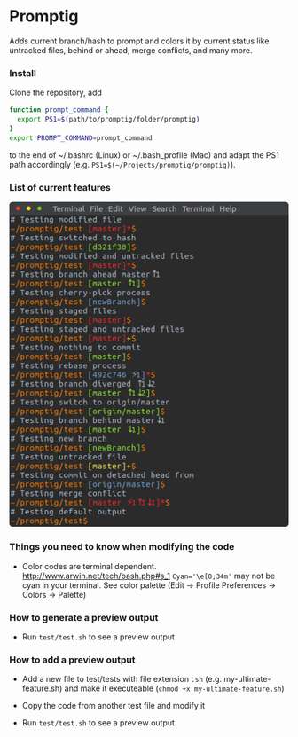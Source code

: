Promptig
==============

Adds current branch/hash to prompt and colors it by current status like untracked files, behind or ahead, merge conflicts, and many more.

### Install

Clone the repository, add
```bash
function prompt_command {
  export PS1=$(path/to/promptig/folder/promptig)
}
export PROMPT_COMMAND=prompt_command
```
to the end of ~/.bashrc (Linux) or ~/.bash_profile (Mac) and adapt the PS1 path accordingly (e.g. `PS1=$(~/Projects/promptig/promptig)`).

### List of current features

![alt tag](https://raw.githubusercontent.com/robertpainsi/promptig/master/readme-preview.png)

### Things you need to know when modifying the code

- Color codes are terminal dependent. http://www.arwin.net/tech/bash.php#s_1 `Cyan='\e[0;34m'` may not be cyan in your terminal. See color palette (Edit → Profile Preferences → Colors → Palette)

### How to generate a preview output

- Run `test/test.sh` to see a preview output

### How to add a preview output

- Add a new file to test/tests with file extension `.sh` (e.g. my-ultimate-feature.sh) and make it executeable (`chmod +x my-ultimate-feature.sh`)

- Copy the code from another test file and modify it

- Run `test/test.sh` to see a preview output
